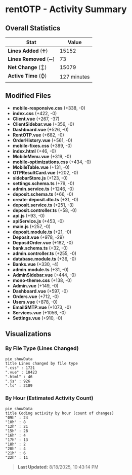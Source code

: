 # rentOTP - Activity Summary 

## Overall Statistics

| Stat                   | Value                                                             |
| ---------------------- | ----------------------------------------------------------------- |
| **Lines Added** (➕)   | 15152                                          |
| **Lines Removed** (➖) | 73                                        |
| **Net Change** (↕)    | 15079                |
| **Active Time** (⌚)   | 127 minutes |


## Modified Files
- **mobile-responsive.css** (+338, -0)
- **index.css** (+422, -0)
- **Client.vue** (+267, -37)
- **ClientSidebar.vue** (+356, -0)
- **Dashboard.vue** (+526, -0)
- **RentOTP.vue** (+682, -0)
- **OrderHistory.vue** (+561, -0)
- **mobile-fixes.css** (+389, -0)
- **index.html** (+46, -0)
- **MobileMenu.vue** (+319, -0)
- **mobile-optimizations.css** (+434, -0)
- **MobileTable.vue** (+131, -0)
- **OTPResultCard.vue** (+202, -0)
- **sidebarStore.js** (+123, -0)
- **settings.schema.ts** (+79, -0)
- **admin.service.ts** (+1246, -0)
- **deposit.schema.ts** (+66, -0)
- **create-deposit.dto.ts** (+31, -0)
- **deposit.service.ts** (+251, -3)
- **deposit.controller.ts** (+58, -0)
- **api.js** (+93, -0)
- **apiService.js** (+453, -0)
- **main.js** (+257, -0)
- **deposit.module.ts** (+21, -0)
- **Deposit.vue** (+978, -29)
- **DepositOrder.vue** (+182, -0)
- **bank.schema.ts** (+32, -0)
- **admin.controller.ts** (+255, -0)
- **database.module.ts** (+36, -0)
- **Banks.vue** (+330, -4)
- **admin.module.ts** (+31, -0)
- **AdminSidebar.vue** (+444, -0)
- **mono-theme.css** (+138, -0)
- **Admin.vue** (+149, -0)
- **Dashboard.vue** (+597, -0)
- **Orders.vue** (+712, -0)
- **Users.vue** (+878, -0)
- **EmailSMTP.vue** (+1073, -0)
- **Services.vue** (+1056, -0)
- **Settings.vue** (+910, -0)

## Visualizations

### By File Type (Lines Changed)

```mermaid
pie showData
title Lines changed by file type
".css" : 1721
".vue" : 10423
".html" : 46
".js" : 926
".ts" : 2109
```

### By Hour (Estimated Activity Count)

```mermaid
pie showData
title Coding activity by hour (count of changes)
"09h" : 24
"10h" : 8
"12h" : 21
"15h" : 28
"16h" : 4
"17h" : 13
"18h" : 2
"20h" : 4
"21h" : 6
"22h" : 11
```


> **Last Updated:** 8/18/2025, 10:43:14 PM